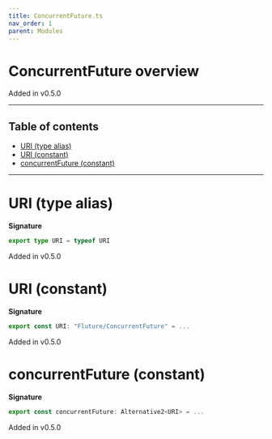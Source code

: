 ```yaml
---
title: ConcurrentFuture.ts
nav_order: 1
parent: Modules
---
```


# ConcurrentFuture overview

Added in v0.5.0

---

<h2 class="text-delta">Table of contents</h2>

- [URI (type alias)](#uri-type-alias)
- [URI (constant)](#uri-constant)
- [concurrentFuture (constant)](#concurrentfuture-constant)

---

# URI (type alias)

**Signature**

```ts
export type URI = typeof URI
```

Added in v0.5.0

# URI (constant)

**Signature**

```ts
export const URI: "Fluture/ConcurrentFuture" = ...
```

Added in v0.5.0

# concurrentFuture (constant)

**Signature**

```ts
export const concurrentFuture: Alternative2<URI> = ...
```

Added in v0.5.0
